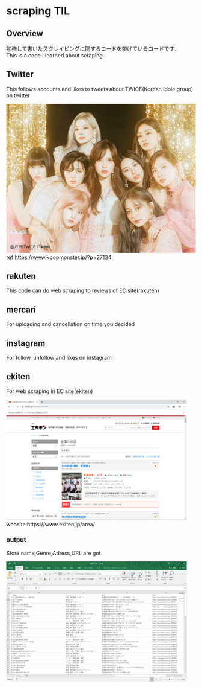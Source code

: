# scraping TIL
## Overview
勉強して書いたスクレイピングに関するコードを挙げているコードです．  
This is a code I learned about scraping.  

## Twitter  
This follows accounts and likes to tweets about TWICE(Korean idole group) on twitter   
  
![TWICE](path/to/twfs1.jpg)  
ref:https://www.kpopmonster.jp/?p=27134

## rakuten
This code can do web scraping to reviews of EC site(rakuten)  
  
  
## mercari
For uploading and cancellation on time you decided 

## instagram
For follow, unfollow and likes on instagram

## ekiten
For web scraping in EC site(ekiten)  
  
<img src="path/to/ekiten2.png" width="480px">  
website:https://www.ekiten.jp/area/  

### output
Store name,Genre,Adress,URL are got.  
  
<img src="path/to/ekiten.png" width="480px">  
